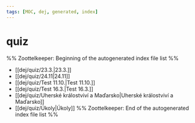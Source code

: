 ```yaml
---
tags: [MOC, dej, generated, index]
---
```

# quiz
%% Zoottelkeeper: Beginning of the autogenerated index file list  %%
-  [[dej/quiz/23.3.|23.3.]]
-  [[dej/quiz/24.11|24.11]]
-  [[dej/quiz/Test 11.10.|Test 11.10.]]
-  [[dej/quiz/Test 16.3.|Test 16.3.]]
-  [[dej/quiz/Uherské králostviví a Maďarsko|Uherské králostviví a Maďarsko]]
-  [[dej/quiz/Úkoly|Úkoly]]
%% Zoottelkeeper: End of the autogenerated index file list  %%
